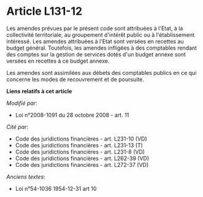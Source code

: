 # Article L131-12

Les amendes prévues par le présent code sont attribuées à l'Etat, à la collectivité territoriale, au groupement d'intérêt
public ou à l'établissement intéressé. Les amendes attribuées à l'Etat sont versées en recettes au budget général. Toutefois,
les amendes infligées à des comptables rendant des comptes sur la gestion de services dotés d'un budget annexe sont versées
en recettes à ce budget annexe.

Les amendes sont assimilées aux débets des comptables publics en ce qui concerne les modes de recouvrement et de poursuite.

**Liens relatifs à cet article**

_Modifié par_:

  - Loi n°2008-1091 du 28 octobre 2008 - art. 11

_Cité par_:

  - Code des juridictions financières - art. L231-10 (VD)
  - Code des juridictions financières - art. L231-13 (T)
  - Code des juridictions financières - art. L231-8 (VD)
  - Code des juridictions financières - art. L262-39 (VD)
  - Code des juridictions financières - art. L272-37 (VD)

_Anciens textes_:

  - Loi n°54-1036 1954-12-31 art 10
